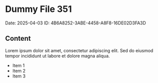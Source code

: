 # Dummy File 351

Date: 2025-04-03
ID: 4B6A8252-3ABE-4458-A8F8-16DE02D3FA3D

## Content

Lorem ipsum dolor sit amet, consectetur adipiscing elit.
Sed do eiusmod tempor incididunt ut labore et dolore magna aliqua.

* Item 1
* Item 2
* Item 3
